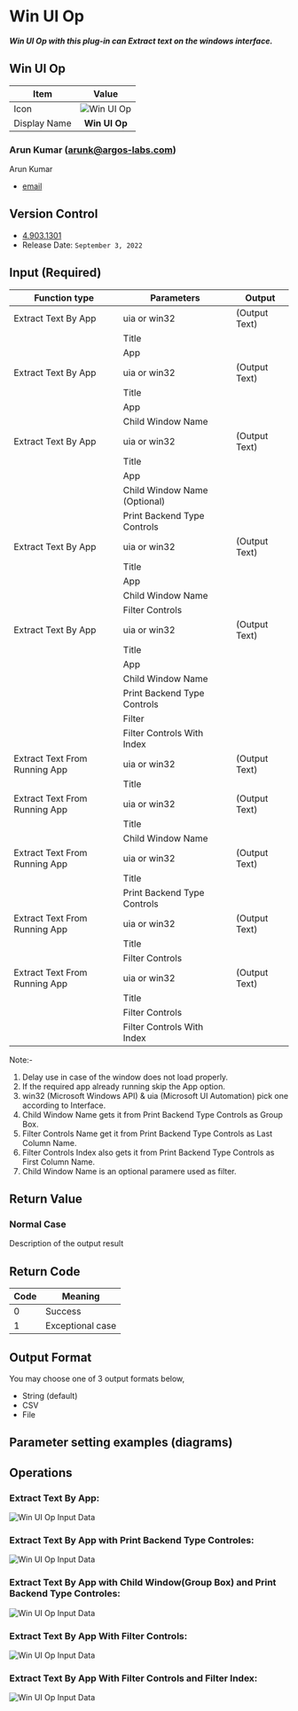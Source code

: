 # Win UI Op

***Win UI Op with this plug-in can Extract text on the windows interface.***


## Win UI Op
| Item         |          Value           |
|--------------|:------------------------:|
| Icon         |  ![Win UI Op](icon.png)  |
| Display Name |      **Win UI Op**       |

### Arun Kumar (arunk@argos-labs.com)

Arun Kumar
* [email](mailto:arunk@argos-labs.com) 
 
## Version Control 
* [4.903.1301](setup.yaml)
* Release Date: `September 3, 2022`

## Input (Required)
| Function type                  | Parameters                   | Output        |
|--------------------------------|------------------------------|---------------|
| Extract Text By App            | uia or win32                 | (Output Text) |
|                                | Title                        |               |
|                                | App                          |               |
| Extract Text By App            | uia or win32                 | (Output Text) |
|                                | Title                        |               |
|                                | App                          |               |
|                                | Child Window Name            |               |
| Extract Text By App            | uia or win32                 | (Output Text) |
|                                | Title                        |               |
|                                | App                          |               |
|                                | Child Window Name (Optional) |               |
|                                | Print Backend Type Controls  |               |
| Extract Text By App            | uia or win32                 | (Output Text) |
|                                | Title                        |               |
|                                | App                          |               |
|                                | Child Window Name            |               |
|                                | Filter Controls              |               |
| Extract Text By App            | uia or win32                 | (Output Text) |
|                                | Title                        |               |
|                                | App                          |               |
|                                | Child Window Name            |               |
|                                | Print Backend Type Controls  |               |
|                                | Filter                       |               |
|                                | Filter Controls With Index   |               |
| Extract Text From Running App  | uia or win32                 | (Output Text) |
|                                | Title                        |               |
| Extract Text From Running App  | uia or win32                 | (Output Text) |
|                                | Title                        |               |
|                                | Child Window Name            |               |
| Extract Text From Running App  | uia or win32                 | (Output Text) |
|                                | Title                        |               |
|                                | Print Backend Type Controls  |               |
| Extract Text From Running App  | uia or win32                 | (Output Text) |
|                                | Title                        |               |
|                                | Filter Controls              |               |
| Extract Text From Running App  | uia or win32                 | (Output Text) |
|                                | Title                        |               |
|                                | Filter Controls              |               |
|                                | Filter Controls With Index   |               |


Note:-

1. Delay use in case of the window does not load properly.
2. If the required app already running skip the App option.
3. win32 (Microsoft Windows API) & uia (Microsoft UI Automation) pick one according to Interface.
4. Child Window Name gets it from Print Backend Type Controls as Group Box.
5. Filter Controls Name get it from Print Backend Type Controls as Last Column Name.
6. Filter Controls Index also gets it from Print Backend Type Controls as First Column Name.
7. Child Window Name is an optional paramere used as filter.

## Return Value

### Normal Case
Description of the output result

## Return Code
| Code | Meaning                      |
|------|------------------------------|
| 0    | Success                      |
| 1    | Exceptional case             |

## Output Format
You may choose one of 3 output formats below,

<ul>
  <li>String (default)</li>
  <li>CSV</li>
  <li>File</li>
</ul>  


## Parameter setting examples (diagrams)

## Operations


### Extract Text By App:

![Win UI Op Input Data](README_1.png)


### Extract Text By App with Print Backend Type Controles:

![Win UI Op Input Data](README_2.png)


### Extract Text By App with Child Window(Group Box) and Print Backend Type Controles:

![Win UI Op Input Data](README_3.png)


### Extract Text By App With Filter Controls:

![Win UI Op Input Data](README_4.png)


### Extract Text By App With Filter Controls and Filter Index:

![Win UI Op Input Data](README_5.png)
